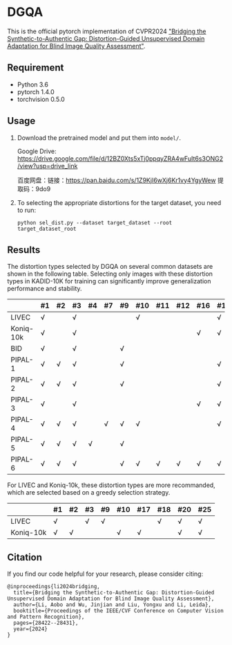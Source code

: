 # DGQA
This is the official pytorch implementation of CVPR2024 ["Bridging the Synthetic-to-Authentic Gap: Distortion-Guided Unsupervised Domain Adaptation for Blind Image Quality Assessment"]([https://arxiv.org/abs/2003.08932](https://arxiv.org/abs/2405.04167)).

## Requirement
+ Python 3.6
+ pytorch 1.4.0
+ torchvision 0.5.0

## Usage
1. Download the pretrained model and put them into ```model/```. 

    Google Drive: https://drive.google.com/file/d/12BZ0Xts5xTj0ppqyZRA4wFuIt6s3ONG2/view?usp=drive_link
    
    百度网盘：链接：https://pan.baidu.com/s/1Z9KjI6wXj6Kr1vy4YgyWew 提取码：9do9

2. To selecting the appropriate distortions for the target dataset, you need to run:
    ```
    python sel_dist.py --dataset target_dataset --root target_dataset_root
    ```

## Results
The distortion types selected by DGQA on several common datasets are shown in the following table.
Selecting only images with these distortion types in KADID-10K for training can significantly improve generalization performance and stability.

|           | #1  | #2  | #3  | #4  | #7  | #9  | #10 | #11 | #12 | #16 | #17 | #18 | #19 | #21 | #22 | #23 | #25 |
|-----------|-----|-----|-----|-----|-----|-----|-----|-----|-----|-----|-----|-----|-----|-----|-----|-----|-----|
| LIVEC     | √   |     | √   |     |     |     | √   |     |     |     | √   | √   |     |     |     |     | √   |
| Koniq-10k | √   |     | √   |     |     |     |     |     |     | √   | √   | √   |     |     |     |     | √   |
| BID       | √   |     | √   |     |     | √   |     |     |     |     |     |     |     | √   |     | √   | √   |
| PIPAL-1   | √   | √   | √   |     |     | √   |     |     |     |     | √   | √   |     |     |     |     | √   |
| PIPAL-2   | √   | √   | √   |     |     | √   |     |     |     |     | √   |     |     |     |     | √   |     |
| PIPAL-3   | √   |     | √   |     |     |     |     |     |     | √   | √   | √   | √   |     |     |     | √   |
| PIPAL-4   | √   | √   | √   |     | √   | √   | √   |     |     |     | √   | √   |     |     |     |     | √   |
| PIPAL-5   | √   | √   | √   | √   |     | √   |     |     |     |     |     |     |     |     |     |     |     |
| PIPAL-6   | √   | √   | √   |     |     | √   | √   | √   | √   | √   | √   | √   | √   | √   | √   |     | √   |


For LIVEC and Koniq-10k, these distortion types are more recommanded, which are selected based on a greedy selection strategy.

|           | #1  | #2  | #3  | #9  | #10 | #17 | #18 | #20 | #25 | 
|-----------|-----|-----|-----|-----|-----|-----|-----|-----|-----| 
| LIVEC     | √   |     | √   | √   |     |     | √   | √   | √   | 
| Koniq-10k | √   | √   |     |     | √   | √   |     | √   | √   | 



## Citation
If you find our code helpful for your research, please consider citing:

```
@inproceedings{li2024bridging,
  title={Bridging the Synthetic-to-Authentic Gap: Distortion-Guided Unsupervised Domain Adaptation for Blind Image Quality Assessment},
  author={Li, Aobo and Wu, Jinjian and Liu, Yongxu and Li, Leida},
  booktitle={Proceedings of the IEEE/CVF Conference on Computer Vision and Pattern Recognition},
  pages={28422--28431},
  year={2024}
}
```